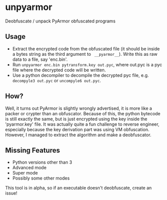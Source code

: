# unpyarmor
Deobfuscate / unpack PyArmor obfuscated programs

## Usage
- Extract the encrypted code from the obfuscated file (it should be inside a bytes string as the third argument to ` __pyarmor__`). Write this as raw data to a file, say 'enc.bin'.
- Run `unpyarmor enc.bin pytransform.key out.pyc`, where out.pyc is a pyc file where the decrypted code will be written.
- Use a python decompiler to decompile the decrypted pyc file, e.g. `decompyle3 out.pyc` or `uncompyle6 out.pyc`.

## How?
Well, it turns out PyArmor is slightly wrongly advertised, it is more like a packer or crypter than an obfuscator. Because of this, the python bytecode is still exactly the same, but is just encrypted using the key inside the 'pyarmor.key' file.
It was actually quite a fun challenge to reverse engineer, especially because the key derivation part was using VM obfuscation. However, I managed to extract the algorithm and make a deobfuscator.

## Missing Features
- Python versions other than 3
- Advanced mode
- Super mode
- Possibly some other modes

This tool is in alpha, so if an executable doesn't deobfuscate, create an issue!
